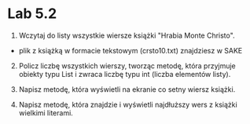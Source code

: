 # Lab 5.2

1. Wczytaj do listy wszystkie wiersze książki "Hrabia Monte Christo".
* plik z książką w formacie tekstowym (crsto10.txt) znajdziesz w SAKE

2. Policz liczbę wszystkich wierszy, tworząc metodę, która przyjmuje obiekty typu List i zwraca liczbę typu int (liczba elementów listy). 

3. Napisz metodę, która wyświetli na ekranie co setny wiersz książki.

4. Napisz metodę, która znajdzie i wyświetli najdłuższy wers z książki wielkimi literami.